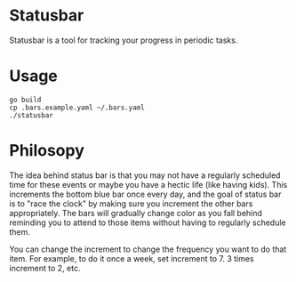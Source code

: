 
# Statusbar

Statusbar is a tool for tracking your progress in periodic tasks.

# Usage

```
go build
cp .bars.example.yaml ~/.bars.yaml
./statusbar
```

# Philosopy
The idea behind status bar is that you may not have a regularly scheduled time for these events or maybe you have a hectic life (like having kids).  This increments the bottom blue bar once every day, and the goal of status bar is to "race the clock" by making sure you increment the other bars appropriately.  The bars will gradually change color as you fall behind reminding you to attend to those items without having to regularly schedule them.

You can change the increment to change the frequency you want to do that item.  For example, to do it once a week, set increment to 7.  3 times increment to 2, etc.
